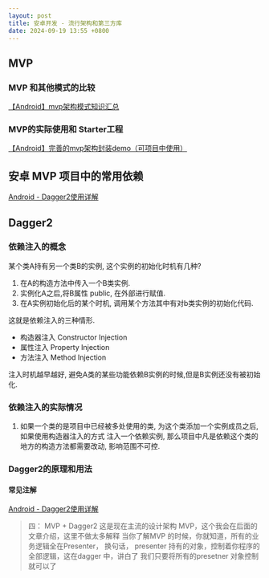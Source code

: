 ```yaml
---
layout: post
title: 安卓开发 - 流行架构和第三方库
date: 2024-09-19 13:55 +0800
---
```


## MVP

### MVP 和其他模式的比较

[【Android】mvp架构模式知识汇总](https://www.jianshu.com/p/dfb35f544b45)

### MVP的实际使用和 Starter工程

[【Android】完善的mvp架构封装demo（可项目中使用）](https://www.jianshu.com/p/baeafa061f18)

## 安卓 MVP 项目中的常用依赖

[Android - Dagger2使用详解](https://www.jianshu.com/p/2cd491f0da01)


## Dagger2

### 依赖注入的概念

某个类A持有另一个类B的实例, 这个实例的初始化时机有几种?

1. 在A的构造方法中传入一个B类实例.
2. 实例化A之后,将B属性 public, 在外部进行赋值.
3. 在A实例初始化后的某个时机, 调用某个方法其中有对b类实例的初始化代码.

这就是依赖注入的三种情形.

- 构造器注入 Constructor Injection
- 属性注入 Property Injection
- 方法注入 Method Injection

注入时机越早越好, 避免A类的某些功能依赖B实例的时候,但是B实例还没有被初始化.

### 依赖注入的实际情况

1. 如果一个类的是项目中已经被多处使用的类, 为这个类添加一个实例成员之后, 如果使用构造器注入的方式 注入一个依赖实例, 那么项目中凡是依赖这个类的地方的构造方法都需要改动, 影响范围不可控.

### Dagger2的原理和用法

#### 常见注解

[Android - Dagger2使用详解](https://www.jianshu.com/p/2cd491f0da01)

> 四： MVP + Dagger2
>这是现在主流的设计架构
>MVP，这个我会在后面的文章介绍，这里不做太多解释
>当你了解MVP 的时候，你就知道，所有的业务逻辑全在Presenter，
>换句话， presenter 持有的对象，控制着你程序的全部逻辑，这在dagger 中，讲白了 我们只要将所有的presetner 对象控制就可以了